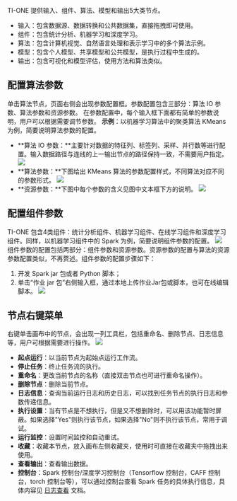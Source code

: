 TI-ONE 提供输入、组件、算法、模型和输出5大类节点。
- 输入：包含数据源、数据转换和公共数据集，直接拖拽即可使用。
- 组件：包含统计分析、机器学习和深度学习。
- 算法：包含计算机视觉、自然语言处理和表示学习中的多个算法示例。
- 模型：包含个人模型、共享模型和公共模型，是执行过程中生成的。
- 输出：包含可视化和模型评估，使用方法和算法类似。 

## 配置算法参数
单击算法节点，页面右侧会出现参数配置框。参数配置包含三部分：算法 IO 参数、算法参数和资源参数。
在参数配置中，每个输入框下面都有简单的参数说明，用户可以根据需要调节参数。
**示例**：以机器学习算法中的聚类算法 KMeans 为例，简要说明算法参数的配置。
- **算法 IO 参数：**主要针对数据的特征列、标签列、采样、并行数等进行配置。输入数据路径与连线的上一输出节点的路径保持一致，不需要用户指定。
![](https://main.qcloudimg.com/raw/3cf692626446247f2ed46e2303cde52e.png)
- **算法参数：**下图给出 KMeans 算法的参数配置样式，不同算法对应不同的参数形式。
![](https://main.qcloudimg.com/raw/fd1a3d00d82b517a97eb2ffdc1af5558.png)
- **资源参数：**下图中每个参数的含义见图中文本框下方的说明。 
![](https://main.qcloudimg.com/raw/70234f530bb124f64437eca9b7fba437.png)

## 配置组件参数
TI-ONE 包含4类组件：统计分析组件、机器学习组件、在线学习组件和深度学习组件。同样，以机器学习组件中的 Spark 为例，简要说明组件参数的配置。
![](https://main.qcloudimg.com/raw/86c85e391b05768b3a5e0528564cb348.png)
组件参数的配置包括两部分：组件参数和资源参数。资源参数的配置与算法的资源参数配置类似，不再赘述。组件参数的配置步骤如下：
 1. 开发 Spark jar 包或者 Python 脚本；
 2. 单击“作业 jar 包”右侧输入框，通过本地上传作业Jar包或脚本，也可在线编辑脚本。
![](https://main.qcloudimg.com/raw/d4713fc90a37bf5bab1ccc1a217f873f.png)


## 节点右键菜单
右键单击画布中的节点，会出现一列工具栏，包括重命名、删除节点、日志信息等，用户可根据需要进行操作。
![](https://main.qcloudimg.com/raw/58b3b13b6bc657aa304621bc57efb1f3.png)
- **起点运行**：以当前节点为起始点运行工作流。
- **停止任务**：终止任务流的执行。
- **重命名**：更改当前节点的名称（直接双击节点也可进行重命名操作）。
- **删除节点**：删除当前节点。
- **日志信息**：查询当前运行日志和历史日志，可以找到任务节点的执行日志和参数传递信息。
- **执行设置**：当有节点是不想执行，但是又不想删除时，可以用该功能暂时屏蔽。如果选择"Yes"则执行该节点，如果选择"No"则不执行该节点，常用于调试。
- **运行监控**：设置时间监控和自动重试。
- **收藏**：收藏本节点，放入画布左侧收藏夹，使用时可直接在收藏夹中拖拽出来使用。
- **查看输出**：查看输出数据。
- **控制台**：Spark 控制台/深度学习控制台（Tensorflow 控制台，CAFF 控制台，torch 控制台等），可以通过控制台查看 Spark 任务的具体执行信息，具体内容见 [日志查看](https://cloud.tencent.com/document/product/851/17079) 文档。
